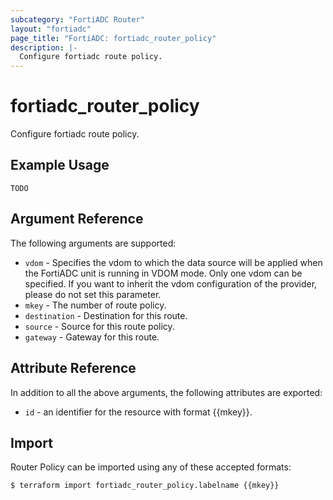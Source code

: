 ```yaml
---
subcategory: "FortiADC Router"
layout: "fortiadc"
page_title: "FortiADC: fortiadc_router_policy"
description: |-
  Configure fortiadc route policy.
---
```


# fortiadc_router_policy
Configure fortiadc route policy.

## Example Usage
```hcl
TODO
```

## Argument Reference

The following arguments are supported:

* `vdom` - Specifies the vdom to which the data source will be applied when the FortiADC unit is running in VDOM mode. Only one vdom can be specified. If you want to inherit the vdom configuration of the provider, please do not set this parameter.
* `mkey` - The number of route policy.
* `destination` - Destination for this route. 
* `source` - Source for this route policy. 
* `gateway` - Gateway for this route. 

## Attribute Reference

In addition to all the above arguments, the following attributes are exported:
* `id` - an identifier for the resource with format {{mkey}}.

## Import
 Router Policy can be imported using any of these accepted formats:
```
$ terraform import fortiadc_router_policy.labelname {{mkey}}
```
